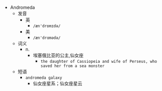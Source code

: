 - Andromeda
  - 发音
    - 英
      - `/æn'drɒmɪdə/`
    - 美
      - `/æn'drɑmədə/`
  - 词义
    - n.
      - 埃塞俄比亚的公主,仙女座
        - `the daughter of Cassiopeia and wife of Perseus, who saved her from a sea monster `
  - 短语
    - `andromeda galaxy`
      - 仙女座星系；仙女座星云 
